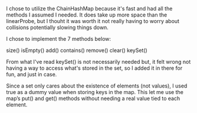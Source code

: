 I chose to utilize the ChainHashMap because it's fast and had all the methods I assumed I needed.
It does take up more space than the linearProbe, but I thouht it was worth it not really having to
worry about collisions potentially slowing things down.

I chose to implement the 7 methods below: 

size()
isEmpty()
add()
contains()
remove()
clear()
keySet() 

From what I've read keySet() is not necessarily needed but, it felt wrong not having a way to access what's stored in the set, so I added it in there for fun, and just in case. 

Since a set only cares about the existence of elements (not values), I used true as a dummy value when storing keys in the map. This let me use the map’s put() and get() methods without needing a real value tied to each element.